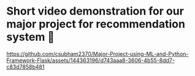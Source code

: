 # Short video demonstration for our major project for recommendation system 🌱



https://github.com/csubham2370/Major-Project-using-ML-and-Python-Framework-Flask/assets/144363196/d743aaa8-3606-4b55-8dd7-c83d7858b481

